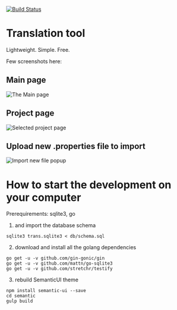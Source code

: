 [![Build Status](https://travis-ci.org/w32blaster/monsieur-traducteur.svg?branch=master)](https://travis-ci.org/w32blaster/monsieur-traducteur)

# Translation tool

Lightweight. Simple. Free.

Few screenshots here:

## Main page
![The Main page](https://raw.githubusercontent.com/w32blaster/monsieur-traducteur/master/docs/Selection_069.jpg)


## Project page
![Selected project page](https://raw.githubusercontent.com/w32blaster/monsieur-traducteur/master/docs/Selection_070.jpg)


## Upload new .properties file to import
![Import new file popup](https://raw.githubusercontent.com/w32blaster/monsieur-traducteur/master/docs/Selection_072.jpg)

# How to start the development on your computer

Prerequirements: sqlite3, go

1) and import the database schema

```
sqlite3 trans.sqlite3 < db/schema.sql
```

2) download and install all the golang dependencies

```
go get -u -v github.com/gin-gonic/gin
go get -u -v github.com/mattn/go-sqlite3
go get -u -v github.com/stretchr/testify

```

3) rebuild SemanticUI theme

```
npm install semantic-ui --save
cd semantic
gulp build
```
